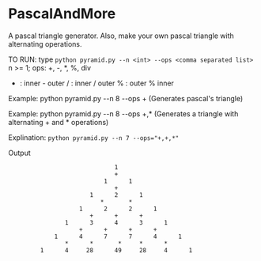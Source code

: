 # PascalAndMore
A pascal triangle generator. Also, make your own pascal triangle with alternating operations.

TO RUN: type 
```python pyramid.py --n <int> --ops <comma separated list>```
n >= 1; ops: +, -, *, %, div

- : inner - outer
/ : inner / outer
% : outer % inner

Example: python pyramid.py --n 8 --ops +
(Generates pascal's triangle)

Example: python pyramid.py --n 8 --ops +,*
(Generates a triangle with alternating + and * operations)

Explination:
``` python pyramid.py --n 7 --ops="+,+,*" ```

Output

                                  1       
                                  +
                               1      1      
                                  +
                           1      2      1      
                              *       *
                        1      2      2      1     
                           +      +      +
                    1      3      4      3      1     
                        +      +      +      +
                 1      4      7      7      4      1
                    *      *       *     *      *
             1      4     28      49     28     4      1   
